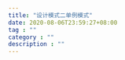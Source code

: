 ```yaml
---
title: "设计模式二单例模式"
date: 2020-08-06T23:59:27+08:00
tag : ""
category : ""
description : ""
---
```


